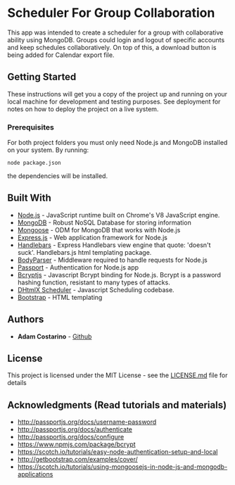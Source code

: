 # Scheduler For Group Collaboration

This app was intended to create a scheduler for a group with collaborative ability using MongoDB. Groups could login and logout of specific accounts and keep schedules collaboratively. On top of this, a download button is being added for Calendar export file.

## Getting Started

These instructions will get you a copy of the project up and running on your local machine for development and testing purposes. See deployment for notes on how to deploy the project on a live system.

### Prerequisites

For both project folders you must only need Node.js and MongoDB installed on your system. By running:

```
node package.json
```
the dependencies will be installed.

## Built With

* [Node.js](https://nodejs.org/en/) - JavaScript runtime built on Chrome's V8 JavaScript engine.
* [MongoDB](https://www.mongodb.com/) - Robust NoSQL Database for storing information
* [Mongoose](http://mongoosejs.com/) - ODM for MongoDB that works with Node.js
* [Express.js](https://expressjs.com/) - Web application framework for Node.js
* [Handlebars](https://github.com/ericf/express-handlebars) - Express Handlebars view engine that quote: 'doesn't suck'. Handlebars.js html templating package.
* [BodyParser](https://github.com/expressjs/body-parser) - Middleware required to handle requests for Node.js
* [Passport](http://passportjs.org/) - Authentication for Node.js app
* [Bcryptjs](https://www.npmjs.com/package/bcryptjs) - Javascript Bcrypt binding for Node.js. Bcrypt is a password hashing function, resistant to many types of attacks.
* [DHtmlX Scheduler](https://dhtmlx.com/docs/products/dhtmlxScheduler/) - Javascript Scheduling codebase.
* [Bootstrap](http://getbootstrap.com/getting-started/#examples) - HTML templating

## Authors

* **Adam Costarino** - [Github](https://github.com/ajcost)

## License

This project is licensed under the MIT License - see the [LICENSE.md](LICENSE.md) file for details

## Acknowledgments (Read tutorials and materials)

* http://passportjs.org/docs/username-password
* http://passportjs.org/docs/authenticate
* http://passportjs.org/docs/configure
* https://www.npmjs.com/package/bcrypt
* https://scotch.io/tutorials/easy-node-authentication-setup-and-local
* http://getbootstrap.com/examples/cover/
* https://scotch.io/tutorials/using-mongoosejs-in-node-js-and-mongodb-applications

